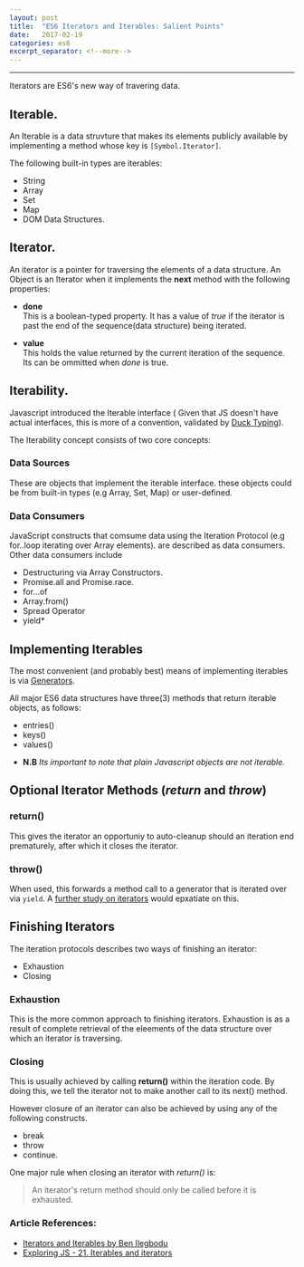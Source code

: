 ```yaml
---
layout: post
title:  "ES6 Iterators and Iterables: Salient Points"
date:   2017-02-19
categories: es6
excerpt_separator: <!--more-->
---
```


---

Iterators are ES6's new way of travering data.

## Iterable.
An Iterable is a data struvture that makes its elements publicly available by implementing a method whose key is `[Symbol.Iterator]`.

The following built-in types are iterables:
<!--more-->
- String
- Array
- Set
- Map
- DOM Data Structures.


## Iterator.
An iterator is a pointer for traversing the elements of a data structure. An Object is an Iterator when it implements the **next** method with the following properties:

* **done** <br>
  This is a boolean-typed property.
  It has a value of *true* if the iterator is past the end of the sequence(data structure) being iterated.

* **value** <br>
  This holds the value returned by the current iteration of the sequence. Its can be ommitted when *done* is true.


## Iterability.
Javascript introduced the Iterable interface ( Given that JS doesn't have actual interfaces, this is more of a convention, validated by [Duck Typing](https://en.wikipedia.org/wiki/Duck_typing)).

The Iterability concept consists of two core concepts:

### Data Sources
These are objects that implement the iterable interface. these objects could be from built-in types (e.g Array, Set, Map) or user-defined.

### Data Consumers
JavaScript constructs that comsume data using the Iteration Protocol (e.g for..loop iterating over Array elements). are described as data consumers. Other data consumers include
- Destructuring via Array Constructors.
- Promise.all and Promise.race.
- for...of
- Array.from()
- Spread Operator
- yield*

## Implementing Iterables

The most convenient (and probably best) means of implementing iterables is via [Generators](https://developer.mozilla.org/en-US/docs/Web/JavaScript/Reference/Global_Objects/Generator).

All major ES6 data structures have three(3) methods that return iterable objects, as follows: 
- entries()
- keys()
- values()

* **N.B** *Its important to note that plain Javascript objects are not iterable.*


## **Optional Iterator Methods** (*return* and *throw*) 

### return()
This gives the iterator an opportuniy to auto-cleanup should an iteration end prematurely, after which it closes the iterator.

### throw()
When used, this forwards a method call to a generator that is iterated over via `yield`. A [further study on iterators](https://developer.mozilla.org/en-US/docs/Web/JavaScript/Reference/Iteration_protocols#iterator) would epxatiate on this.


## Finishing Iterators
The iteration protocols describes two ways of finishing an iterator:
- Exhaustion
- Closing

### Exhaustion
This is the more common approach to finishing iterators. Exhaustion is as a result of complete retrieval of the eleements of the data structure over which an iterator is traversing.

### Closing
This is usually achieved by calling **return()** within the iteration code. By doing this, we tell the iterator not to make another call to its next() method.

However closure of an iterator can also be achieved by using any of the following constructs.
- break
- throw
- continue.

One major rule when closing an iterator with *return()* is:
> An iterator's return method should only be called before it is exhausted.


### Article References:
* [Iterators and Iterables by Ben Ilegbodu](http://www.benmvp.com/learning-es6-iterators-iterables)
* [Exploring JS - 21. Iterables and iterators](http://exploringjs.com/es6/ch_iteration.html)
